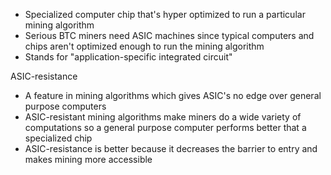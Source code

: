 - Specialized computer chip that's hyper optimized to run a particular mining algorithm
- Serious BTC miners need ASIC machines since typical computers and chips aren't optimized enough to run the mining algorithm
- Stands for "application-specific integrated circuit"

ASIC-resistance
- A feature in mining algorithms which gives ASIC's no edge over general purpose computers
- ASIC-resistant mining algorithms make miners do a wide variety of computations so a general purpose computer performs better that a specialized chip
- ASIC-resistance is better because it decreases the barrier to entry and makes mining more accessible